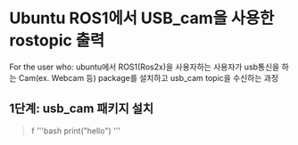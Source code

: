 # Ubuntu ROS1에서 USB_cam을 사용한 rostopic 출력

For the user who:  ubuntu에서 ROS1(Ros2x)을 사용자하는 사용자가 usb통신을 하는 Cam(ex. Webcam 등) package를 설치하고 usb_cam topic을 수신하는 과정 

## 1단계: usb_cam 패키지 설치


> f
'''bash
print("hello")
'''
